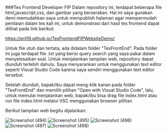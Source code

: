 ###Tes Frontend Developer FIP
Dalam repository ini, terdapat beberapa file html,javascript,css, dan gambar yang berserakan. Hal ini saya gunakan demi memudahkan saya untuk mempublish halaman agar 
mempermudah penilaian dalam tes kali ini, untuk demonstrasi dari hasil tes frontend dapat dilihat pada link berikut:

https://eril19.github.io/TesFrontendFIPWebsiteDemo/

Untuk file utuh dan tertata, ada didalam folder "TesFrontEnd". Pada folder ini juga terdapat file .txt yang berisi query search yang saya pakai dalam
menyelesaikan soal.
Untuk menjalankan tampilan web, repository dapat diunduh terlebih dahulu. Saya menyarankan untuk menggunakan text editor seperti Visual Studio Code karena saya sendiri menggunakan text editor tersebut.

Setelah diunduh, bapak/ibu dapat meng-klik kanan pada folder "TesFrontEnd" dan memilih pilihan "Open with Visual Studio Code",
lalu, untuk memulai menjalankan web, bapak/ibu bisa drag file index.html atau run file index.html melalui VSC menggunakan browser pilihan

Berikut tampilan web begitu dijalankan:

![Screenshot (494)](https://user-images.githubusercontent.com/85010681/201469711-089cc52d-f416-43a4-a215-9f0c61b91de8.png)
![Screenshot (495)](https://user-images.githubusercontent.com/85010681/201469714-0c4b6c10-d209-4fe4-9592-818e4d4cab6e.png)
![Screenshot (496)](https://user-images.githubusercontent.com/85010681/201469717-2a657a22-1da3-4785-b8c9-a2453450e75e.png)
![Screenshot (497)](https://user-images.githubusercontent.com/85010681/201469719-0cd48507-dfbf-4495-b1e4-2d4103fd758f.png)
![Screenshot (498)](https://user-images.githubusercontent.com/85010681/201469722-6818211a-c410-43eb-849e-f5ca6679e80d.png)
